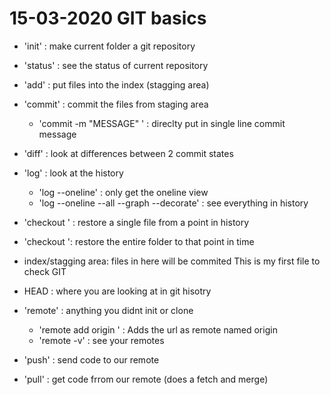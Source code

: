 # 15-03-2020 GIT basics
- 'init' : make current folder a git repository
- 'status' : see the status of current repository
- 'add' : put files into the index (stagging area)
- 'commit' : commit the files from staging area
    - 'commit -m "MESSAGE" ' :  direclty put in  single line commit message
- 'diff' : look at differences between 2 commit states 
- 'log' : look at the history
    + 'log --oneline' : only get  the oneline  view  
    + 'log  --oneline --all --graph --decorate' : see everything in history
- 'checkout <hash> <file>' : restore a single file from a point in history
-  'checkout <hash>': restore the entire folder to that point in time

- index/stagging area: files in here will be commited
This is my first file to check GIT

- HEAD : where you are looking at in git hisotry

- 'remote' : anything you didnt init or clone
    - 'remote add origin <URL> ' : Adds the url as remote named origin
    - 'remote -v' : see your remotes
    
- 'push' : send code to our remote
- 'pull' : get code frrom our remote (does a fetch and merge)

